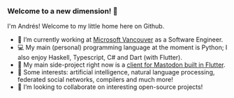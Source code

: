 ### Welcome to a new dimension! :milky_way:

<!--
**aitorres/aitorres** is a ✨ _special_ ✨ repository because its `README.md` (this file) appears on your GitHub profile.

Here are some ideas to get you started:

- 🔭 I’m currently working on ...
- 🌱 I’m currently learning ...
- 👯 I’m looking to collaborate on ...
- 🤔 I’m looking for help with ...
- 💬 Ask me about ...
- 📫 How to reach me: ...
- 😄 Pronouns: ...
- ⚡ Fun fact: ...
-->

I'm Andrés! Welcome to my little home here on Github. 

- 🔭 I’m currently working at [Microsoft Vancouver](https://blogs.microsoft.com/vancouver/) as a Software Engineer.
- :computer: My main (personal) programming language at the moment is Python; I also enjoy Haskell, Typescript, C# and Dart (with Flutter).
- 🌱 My main side-project right now is a [client for Mastodon built in Flutter](https://github.com/feathr-space/feathr).
- 💬 Some interests: artificial intelligence, natural language processing, federated social networks, compilers and much more!
- 👯 I’m looking to collaborate on interesting open-source projects!
